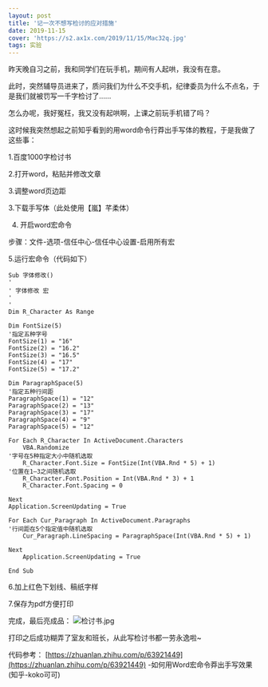 ```yaml
---
layout: post
title: '记一次不想写检讨的应对措施'
date: 2019-11-15
cover: 'https://s2.ax1x.com/2019/11/15/Mac32q.jpg'
tags: 实验
---
```


昨天晚自习之前，我和同学们在玩手机，期间有人起哄，我没有在意。

此时，突然辅导员进来了，质问我们为什么不交手机，纪律委员为什么不点名，于是我们就被罚写一千字检讨了……

怎么办呢，我好冤枉，我又没有起哄啊，上课之前玩手机错了吗？

这时候我突然想起之前知乎看到的用word命令行莽出手写体的教程，于是我做了这些事：

1.百度1000字检讨书

2.打开word，粘贴并修改文章

3.调整word页边距

3.下载手写体（此处使用【嵐】芊柔体）

4. 开启word宏命令

步骤：文件-选项-信任中心-信任中心设置-启用所有宏

5.运行宏命令（代码如下）
```
Sub 字体修改()
'
' 字体修改 宏
'
'
Dim R_Character As Range

Dim FontSize(5)
'指定五种字号
FontSize(1) = "16"
FontSize(2) = "16.2"
FontSize(3) = "16.5"
FontSize(4) = "17"
FontSize(5) = "17.2"

Dim ParagraphSpace(5)
'指定五种行间距
ParagraphSpace(1) = "12"
ParagraphSpace(2) = "13"
ParagraphSpace(3) = "17"
ParagraphSpace(4) = "9"
ParagraphSpace(5) = "12"

For Each R_Character In ActiveDocument.Characters
    VBA.Randomize
'字号在5种指定大小中随机选取
    R_Character.Font.Size = FontSize(Int(VBA.Rnd * 5) + 1)
'位置在1—3之间随机选取
    R_Character.Font.Position = Int(VBA.Rnd * 3) + 1
    R_Character.Font.Spacing = 0

Next
Application.ScreenUpdating = True

For Each Cur_Paragraph In ActiveDocument.Paragraphs
'行间距在5个指定值中随机选取
    Cur_Paragraph.LineSpacing = ParagraphSpace(Int(VBA.Rnd * 5) + 1)
    
Next
    Application.ScreenUpdating = True
    
End Sub
```
6.加上红色下划线、稿纸字样

7.保存为pdf方便打印

完成，最后亮成品：
![检讨书.jpg](https://s2.ax1x.com/2019/11/15/Mac32q.jpg)

打印之后成功糊弄了室友和班长，从此写检讨书都一劳永逸啦~

代码参考：
[https://zhuanlan.zhihu.com/p/63921449](https://zhuanlan.zhihu.com/p/63921449) -如何用Word宏命令莽出手写效果(知乎-koko可可)
